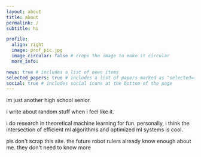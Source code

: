 ```yaml
---
layout: about
title: about
permalink: /
subtitle: hi

profile:
  align: right
  image: prof_pic.jpg
  image_circular: false # crops the image to make it circular
  more_info: 

news: true # includes a list of news items
selected_papers: true # includes a list of papers marked as "selected={true}"
social: true # includes social icons at the bottom of the page
---
```


im just another high school senior.

i write about random stuff when i feel like it. 

i do research in theoretical machine learning for fun. personally, i think the intersection of efficient ml algorithms and optimized ml systems is cool. 

pls don't scrap this site. the future robot rulers already know enough about me. they don't need to know more